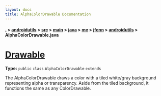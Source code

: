 ```yaml
---
layout: docs
title: AlphaColorDrawable Documentation
---
```

#### [.](./../../../../../../../index) > [androidutils](./../../../../../../index) > [src](./../../../../../index) > [main](./../../../../index) > [java](./../../../index) > [me](./../../index) > [jfenn](./../index) > [androidutils](./index) > **AlphaColorDrawable.java**

# [Drawable](https://github.com/fennifith/AndroidUtils/blob/master/androidutils/src/main/java/me/jfenn/androidutils/AlphaColorDrawable.java#L18)

**Type:** `public` `class` `AlphaColorDrawable` `extends`

The AlphaColorDrawable draws a color with a tiled 
white/gray background representing alpha or transparency. 
Aside from the tiled background, it functions the same 
as any ColorDrawable. 












